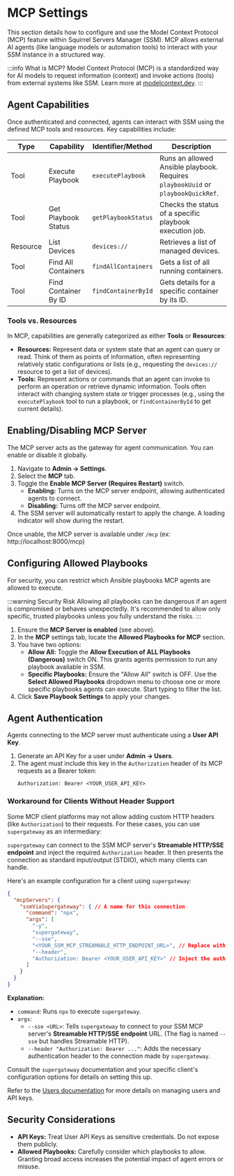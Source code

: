 # MCP Settings

This section details how to configure and use the Model Context Protocol (MCP) feature within Squirrel Servers Manager (SSM). MCP allows external AI agents (like language models or automation tools) to interact with your SSM instance in a structured way.

:::info What is MCP?
Model Context Protocol (MCP) is a standardized way for AI models to request information (context) and invoke actions (tools) from external systems like SSM. Learn more at [modelcontext.dev](https://modelcontext.dev/).
:::


## Agent Capabilities

Once authenticated and connected, agents can interact with SSM using the defined MCP tools and resources. Key capabilities include:

| Type     | Capability                   | Identifier/Method        | Description                                                        |
|----------|------------------------------|--------------------------|--------------------------------------------------------------------|
| Tool     | Execute Playbook             | `executePlaybook`        | Runs an allowed Ansible playbook. Requires `playbookUuid` or `playbookQuickRef`. |
| Tool     | Get Playbook Status        | `getPlaybookStatus`    | Checks the status of a specific playbook execution job.            |
| Resource | List Devices                 | `devices://`           | Retrieves a list of managed devices.                               |
| Tool     | Find All Containers        | `findAllContainers`    | Gets a list of all running containers.                             |
| Tool     | Find Container By ID       | `findContainerById`    | Gets details for a specific container by its ID.                   |

### Tools vs. Resources

In MCP, capabilities are generally categorized as either **Tools** or **Resources**:

*   **Resources:** Represent data or system state that an agent can query or read. Think of them as points of information, often representing relatively static configurations or lists (e.g., requesting the `devices://` resource to get a list of devices).
*   **Tools:** Represent actions or commands that an agent can invoke to perform an operation or retrieve dynamic information. Tools often interact with changing system state or trigger processes (e.g., using the `executePlaybook` tool to run a playbook, or `findContainerById` to get current details).

## Enabling/Disabling MCP Server

The MCP server acts as the gateway for agent communication. You can enable or disable it globally.

1.  Navigate to **Admin -> Settings**.
2.  Select the **MCP** tab.
3.  Toggle the **Enable MCP Server (Requires Restart)** switch.
    *   **Enabling:** Turns on the MCP server endpoint, allowing authenticated agents to connect.
    *   **Disabling:** Turns off the MCP server endpoint.
4.  The SSM server will automatically restart to apply the change. A loading indicator will show during the restart.

Once unable, the MCP server is available under `/mcp` (ex: http://localhost:8000/mcp)

## Configuring Allowed Playbooks

For security, you can restrict which Ansible playbooks MCP agents are allowed to execute.

:::warning Security Risk
Allowing all playbooks can be dangerous if an agent is compromised or behaves unexpectedly. It's recommended to allow only specific, trusted playbooks unless you fully understand the risks.
:::

1.  Ensure the **MCP Server is enabled** (see above).
2.  In the **MCP** settings tab, locate the **Allowed Playbooks for MCP** section.
3.  You have two options:
    *   **Allow All:** Toggle the **Allow Execution of ALL Playbooks (Dangerous)** switch ON. This grants agents permission to run any playbook available in SSM.
    *   **Specific Playbooks:** Ensure the "Allow All" switch is OFF. Use the **Select Allowed Playbooks** dropdown menu to choose one or more specific playbooks agents can execute. Start typing to filter the list.
4.  Click **Save Playbook Settings** to apply your changes.


## Agent Authentication

Agents connecting to the MCP server must authenticate using a **User API Key**.

1.  Generate an API Key for a user under **Admin -> Users**.
2.  The agent must include this key in the `Authorization` header of its MCP requests as a Bearer token:
    ```http
    Authorization: Bearer <YOUR_USER_API_KEY>
    ```

### Workaround for Clients Without Header Support

Some MCP client platforms may not allow adding custom HTTP headers (like `Authorization`) to their requests. For these cases, you can use `supergateway` as an intermediary:

`supergateway` can connect to the SSM MCP server's **Streamable HTTP/SSE endpoint** and inject the required `Authorization` header. It then presents the connection as standard input/output (STDIO), which many clients can handle.

Here's an example configuration for a client using `supergateway`:

```json
{
  "mcpServers": {
    "ssmViaSupergateway": { // A name for this connection
      "command": "npx",
      "args": [
        "-y",
        "supergateway",
        "--sse",
        "<YOUR_SSM_MCP_STREAMABLE_HTTP_ENDPOINT_URL>", // Replace with your Streamable HTTP endpoint
        "--header",
        "Authorization: Bearer <YOUR_USER_API_KEY>" // Inject the auth header
      ]
    }
  }
}
```

**Explanation:**
*   `command`: Runs `npx` to execute `supergateway`.
*   `args`: 
    *   `--sse <URL>`: Tells `supergateway` to connect to your SSM MCP server's **Streamable HTTP/SSE endpoint** URL. (The flag is named `--sse` but handles Streamable HTTP).
    *   `--header "Authorization: Bearer ..."`: Adds the necessary authentication header to the connection made by `supergateway`.

Consult the `supergateway` documentation and your specific client's configuration options for details on setting this up.

Refer to the [Users documentation](/docs/settings/users) for more details on managing users and API keys. <!-- Placeholder: Update link if needed -->

## Security Considerations

*   **API Keys:** Treat User API Keys as sensitive credentials. Do not expose them publicly.
*   **Allowed Playbooks:** Carefully consider which playbooks to allow. Granting broad access increases the potential impact of agent errors or misuse.
